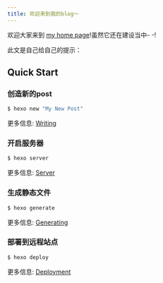 ```yaml
---
title: 欢迎来到我的blog～
---
```

欢迎大家来到 [my home page](http://tushujian.hk0319.webhost6.cn)!虽然它还在建设当中- -!

此文是自己给自己的提示：

<!-- more -->



## Quick Start

### 创造新的post

``` bash
$ hexo new "My New Post"
```

更多信息: [Writing](https://hexo.io/docs/writing.html)

### 开启服务器

``` bash
$ hexo server
```

更多信息: [Server](https://hexo.io/docs/server.html)

### 生成静态文件

``` bash
$ hexo generate
```

更多信息: [Generating](https://hexo.io/docs/generating.html)

### 部署到远程站点

``` bash
$ hexo deploy
```

更多信息: [Deployment](https://hexo.io/docs/deployment.html)
